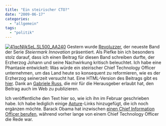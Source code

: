 ```yaml
---
title: "Ein steirischer CTO?"
date: "2009-06-17"
categories: 
  - "allgemein"
tags: 
  - "politik"
---
```


[![41qcNIjkSeL._SL500_AA240_](http://heinz.typepad.com/.a/6a00d83451d60069e201157027bd5f970c-800wi "41qcNIjkSeL._SL500_AA240_")](http://www.amazon.de/Steiermark-Innovation-Revoluzzer-Klaus-Brunner/dp/3701176590?tag=miro-21) Gestern wurde [Revoluzzer](http://www.amazon.de/Steiermark-Innovation-Revoluzzer-Klaus-Brunner/dp/3701176590?tag=miro-21 "Steiermark : Innovation : 2009: Revoluzzer: Klaus Brunner: Amazon.de: Margareth Prisching, Hans Putzer, Gabriele Russ, Andreas Schnider: Bücher"), der neueste Band der Serie _Steiermark Innovation_ präsentiert. Als Piefke bin ich besonders stolz darauf, dass ich einen Beitrag für diesen Band schreiben durfte, der Erzherzog Johann und seine Nachwirkung kritisch beleuchtet. Ich habe eine Phantasie entwickelt: Was würde ein steirischer Chief Technology Officer unternehmen, um das Land heute so konsequent zu reformieren, wie es der Erzherzog seinerzeit versucht hat. Eine HTML-Version des Beitrags gibt es [hier](http://heinz.typepad.com/lostandfound/einen-chief-technoogy-officer-f%C3%BCr-die-steiermark.html "Lost and Found: Einen Chief Technoogy Officer für die Steiermark"). Dank an [Gabriele Russ](http://www.landespressedienst.steiermark.at/cms/beitrag/10256970/9184885 "Mag. DDr. Gabriele RUSS: Landespressedienst - Land Steiermark"), die mir für die Herausgeber erlaubt hat, den Beitrag auch im Web zu publizieren.

Ich veröffentliche den Text hier so, wie ich ihn im Februar geschrieben habe. Ich habe lediglich einige [Apture](http://www.apture.com/ "Add Multimedia to Your Website with One Click – Apture.com")\-Links hinzugefügt, die ich noch ergänzen möchte. Barack Obama hat inzwischen [einen Chief Information Officer berufen](http://www.heise.de/newsticker/Obama-beruft-Chief-Information-Officer--/meldung/134045 "heise online - 05.03.09 - Obama beruft Chief Information Officer"), während vorher lange von einem Chief Technology Officer die Rede war.
